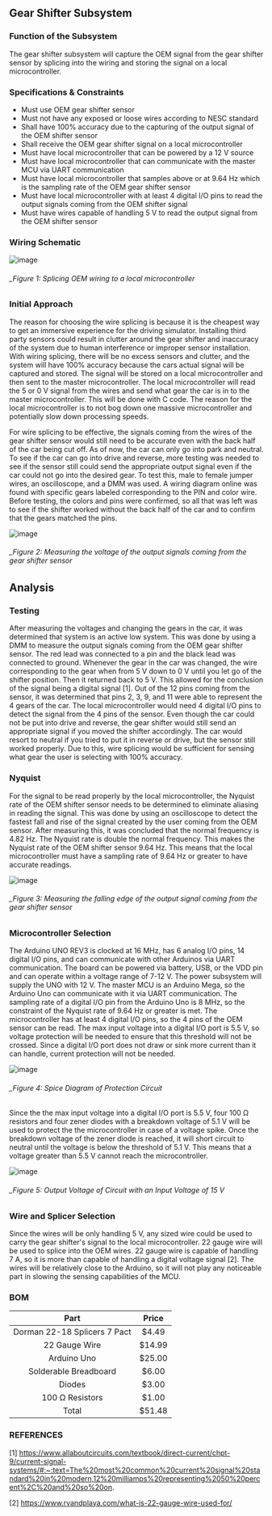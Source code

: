 Gear Shifter Subsystem
--------------------------------------
### Function of the Subsystem
The gear shifter subsystem will capture the OEM signal from the gear shifter sensor by splicing into the wiring and storing the signal on a local microcontroller. 
### Specifications & Constraints
-	Must use OEM gear shifter sensor
-	Must not have any exposed or loose wires according to NESC standard
-	Shall have 100% accuracy due to the capturing of the output signal of the OEM shifter sensor
-	Shall receive the OEM gear shifter signal on a local microcontroller
-	Must have local microcontroller that can be powered by a 12 V source
-	Must have local microcontroller that can communicate with the master MCU via UART communication
-	Must have local microcontroller that samples above or at 9.64 Hz which is the sampling rate of the OEM gear shifter sensor
-	Must have local microcontroller with at least 4 digital I/O pins to read the output signals coming from the OEM shifter signal
-	Must have wires capable of handling 5 V to read the output signal from the OEM shifter sensor

### Wiring Schematic

![image](https://user-images.githubusercontent.com/117474540/217615966-11a77825-dd9b-4a19-aa28-2a6a6862672c.png)

###### _Figure 1: Splicing OEM wiring to a local microcontroller

### Initial Approach
The reason for choosing the wire splicing is because it is the cheapest way to get an immersive experience for the driving simulator. Installing third party sensors could result in clutter around the gear shifter and inaccuracy of the system due to human interference or improper sensor installation. With wiring splicing, there will be no excess sensors and clutter, and the system will have 100% accuracy because the cars actual signal will be captured and stored. The signal will be stored on a local microcontroller and then sent to the master microcontroller. The local microcontroller will read the 5 or 0 V signal from the wires and send what gear the car is in to the master microcontroller. This will be done with C code. The reason for the local microcontroller is to not bog down one massive microcontroller and potentially slow down processing speeds. 

For wire splicing to be effective, the signals coming from the wires of the gear shifter sensor would still need to be accurate even with the back half of the car being cut off.  As of now, the car can only go into park and neutral. To see if the car can go into drive and reverse, more testing was needed to see if the sensor still could send the appropriate output signal even if the car could not go into the desired gear. To test this, male to female jumper wires, an oscilloscope, and a DMM was used. A wiring diagram online was found with specific gears labeled corresponding to the PIN and color wire. Before testing, the colors and pins were confirmed, so all that was left was to see if the shifter worked without the back half of the car and to confirm that the gears matched the pins.

![image](https://user-images.githubusercontent.com/117474540/214118110-98df866a-9546-4820-9726-7ace77302a40.png)

###### _Figure 2: Measuring the voltage of the output signals coming from the gear shifter sensor

## Analysis

### Testing
After measuring the voltages and changing the gears in the car, it was determined that system is an active low system. This was done by using a DMM to measure the output signals coming from the OEM gear shifter sensor. The red lead was connected to a pin and the black lead was connected to ground. Whenever the gear in the car was changed, the wire corresponding to the gear when from 5 V down to 0 V until you let go of the shifter position. Then it returned back to 5 V. This allowed for the conclusion of the signal being a digital signal [1]. Out of the 12 pins coming from the sensor, it was determined that pins 2, 3, 9, and 11 were able to represent the 4 gears of the car. The local microcontroller would need 4 digital I/O pins to detect the signal from the 4 pins of the sensor. Even though the car could not be put into drive and reverse, the gear shifter would still send an appropriate signal if you moved the shifter accordingly. The car would resort to neutral if you tried to put it in reverse or drive, but the sensor still worked properly. Due to this, wire splicing would be sufficient for sensing what gear the user is selecting with 100% accuracy.

### Nyquist
For the signal to be read properly by the local microcontroller, the Nyquist rate of the OEM shifter sensor needs to be determined to eliminate aliasing in reading the signal. This was done by using an oscilloscope to detect the fastest fall and rise of the signal created by the user coming from the OEM sensor. After measuring this, it was concluded that the normal frequency is 4.82 Hz. The Nyquist rate is double the normal frequency. This makes the Nyquist rate of the OEM shifter sensor 9.64 Hz. This means that the local microcontroller must have a sampling rate of 9.64 Hz or greater to have accurate readings.

![image](https://user-images.githubusercontent.com/117474540/216787104-d54d6424-3914-43a2-ac9b-0463fb6eaf0f.png)

###### _Figure 3: Measuring the falling edge of the output signal coming from the gear shifter sensor

### Microcontroller Selection
The Arduino UNO REV3 is clocked at 16 MHz, has 6 analog I/O pins, 14 digital I/O pins, and can communicate with other Arduinos via UART communication. The board can be powered via battery, USB, or the VDD pin and can operate within a voltage range of 7-12 V. The power subsystem will supply the UNO with 12 V. The master MCU is an Arduino Mega, so the Arduino Uno can communicate with it via UART communication. The sampling rate of a digital I/O pin from the Arduino Uno is 8 MHz, so the constraint of the Nyquist rate of 9.64 Hz or greater is met. The microcontroller has at least 4 digital I/O pins, so the 4 pins of the OEM sensor can be read. The max input voltage into a digital I/O port is 5.5 V, so voltage protection will be needed to ensure that this threshold will not be crossed. Since a digital I/O port does not draw or sink more current than it can handle, current protection will not be needed. 

![image](https://user-images.githubusercontent.com/117474540/216136883-7d28a09f-101c-4502-a12e-633c129e9a33.png)

###### _Figure 4: Spice Diagram of Protection Circuit

Since the the max input voltage into a digital I/O port is 5.5 V, four 100 Ω resistors and four zener diodes with a breakdown voltage of 5.1 V will be used to protect the the microcontroller in case of a voltage spike. Once the breakdown voltage of the zener diode is reached, it will short circuit to neutral until the voltage is below the threshold of 5.1 V. This means that a voltage greater than 5.5 V cannot reach the microcontroller.

![image](https://user-images.githubusercontent.com/117474540/215919854-223f294b-a3c7-4141-a173-09ad79c67937.png)

###### _Figure 5: Output Voltage of Circuit with an Input Voltage of 15 V

### Wire and Splicer Selection
Since the wires will be only handling 5 V, any sized wire could be used to carry the gear shifter's signal to the local microcontroller. 22 gauge wire will be used to splice into the OEM wires. 22 gauge wire is capable of handling 7 A, so it is more than capable of handling a digital voltage signal [2]. The wires will be relatively close to the Arduino, so it will not play any noticeable part in slowing the sensing capabilities of the MCU. 

### BOM

| Part                         | Price    |
|:----------------------------:|:--------:|
| Dorman 22-18 Splicers 7 Pact | $4.49    |
| 22 Gauge Wire                | $14.99   |
| Arduino Uno                  | $25.00   |
| Solderable Breadboard        | $6.00    |
|Diodes                        | $3.00    |
| 100 Ω Resistors              | $1.00    |
| Total                        | $51.48   |

### REFERENCES
[1] https://www.allaboutcircuits.com/textbook/direct-current/chpt-9/current-signal-systems/#:~:text=The%20most%20common%20current%20signal%20standard%20in%20modern,12%20milliamps%20representing%2050%20percent%2C%20and%20so%20on.

[2] https://www.rvandplaya.com/what-is-22-gauge-wire-used-for/

